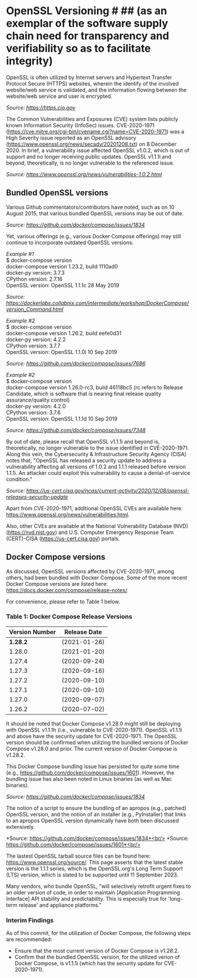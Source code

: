 # OpenSSL Versioning # ## (as an exemplar of the software supply chain need for transparency and verifiability so as to facilitate integrity) ##

OpenSSL is often utilized by Internet servers and Hypertext Transfer Protocol Secure (HTTPS) websites, wherein the identify of the involved website/web service is validated, and the information flowing between the website/web service and user is encrypted. 

*Source: https://https.cio.gov*

The Common Vulnerabilities and Exposures (CVE) system lists publicly known Information Security (InfoSec) issues. CVE-2020-1971 (https://cve.mitre.org/cgi-bin/cvename.cgi?name=CVE-2020-1971) was a High Severity issue reported as an OpenSSL advisory (https://www.openssl.org/news/secadv/20201208.txt) on 8 December 2020. In brief, a vulnerability issue affected OpenSSL v1.0.2, which is out of support and no longer receiving public updates. OpenSSL v1.1.1i and beyond, theoretically, is no longer vulnerable to the referenced issue. 

*Source: https://www.openssl.org/news/vulnerabilities-1.0.2.html*


## Bundled OpenSSL versions ## 

Various Github commentators/contributors have noted, such as on 10 August 2015, that various bundled OpenSSL versions may be out of date.

*Source: https://github.com/docker/compose/issues/1834*

Yet, various offerings (e.g., various Docker Compose offerings) may still continue to incorporate outdated OpenSSL versions.

*Example #1*<br/>
$ docker-compose version<br/>
docker-compose version 1.23.2, build 1110ad0<br/>
docker-py version: 3.7.3<br/>
CPython version: 2.7.16<br/>
OpenSSL version: OpenSSL 1.1.1c  28 May 2019<br/>

*Source: https://dockerlabs.collabnix.com/intermediate/workshop/DockerCompose/version_Command.html*

*Example #2*<br/>
$ docker-compose version<br/>
docker-compose version 1.26.2, build eefe0d31<br/>
docker-py version: 4.2.2<br/>
CPython version: 3.7.7<br/>
OpenSSL version: OpenSSL 1.1.0l  10 Sep 2019<br/>

*Source: https://github.com/docker/compose/issues/7686*

*Example #2*<br/>
$ docker-compose version<br/>
docker-compose version 1.26.0-rc3, build 46118bc5 (rc refers to Release Candidate, which is software that is nearing final release quality assurance/quality control)<br/>
docker-py version: 4.2.0<br/>
CPython version: 3.7.6<br/>
OpenSSL version: OpenSSL 1.1.1d  10 Sep 2019<br/>

*Source: https://github.com/docker/compose/issues/7348*

By out of date, please recall that OpenSSL v1.1.1i and beyond is, theoretically, no longer vulnerable to the issue identified in CVE-2020-1971. Along this vein, the Cybersecurity & Infrastructure Security Agency (CISA) notes that, "OpenSSL has released a security update to address a vulnerability affecting all versions of 1.0.2 and 1.1.1 released before version 1.1.1i. An attacker could exploit this vulnerability to cause a denial-of-service condition."

*Source: https://us-cert.cisa.gov/ncas/current-activity/2020/12/08/openssl-releases-security-update*

Apart from CVE-2020-1971, additional OpenSSL CVEs are available here: https://www.openssl.org/news/vulnerabilities.html.

Also, other CVEs are available at the National Vulnerability Database (NVD) (https://nvd.nist.gov) and U.S. Computer Emergency Response Team (CERT)-CISA (https://us-cert.cisa.gov) portals.

## Docker Compose versions ## 

As discussed, OpenSSL versions affected by CVE-2020-1971, among others, had been bundled with Docker Compose. Some of the more recent Docker Compose versions are listed here: https://docs.docker.com/compose/release-notes/<br/>

For convenience, please refer to Table 1 below.

### Table 1: Docker Compose Release Versions ###

|Version Number|Release Date |
|--------------|-------------|
|**1.28.2**        | (2021-01-26)|
|1.28.0        | (2021-01-20)|
|1.27.4        | (2020-09-24)|
|1.27.3        | (2020-09-16)|
|1.27.2        | (2020-09-10)|
|1.27.1        | (2020-09-10)|
|1.27.0        | (2020-09-07)|
|1.26.2        | (2020-07-02)|

It should be noted that Docker Compose v1.28.0 might still be deploying with OpenSSL v1.1.1h (i.e., vulnerable to CVE-2020-1971). OpenSSL v1.1.1i and above have the security update for CVE-2020-1971. The OpenSSL version should be confirmed when utilizing the bundled versions of Docker Compose v1.28.0 and prior.  The current version of Docker Compose is v1.28.2.

This Docker Compose bundling issue has persisted for quite some time (e.g., https://github.com/docker/compose/issues/1601). However, the bundling issue has also been noted in Linux binaries (as well as Mac binaries).

*Source: https://github.com/docker/compose/issues/1834*

The notion of a script to ensure the bundling of an apropos (e.g., patched) OpenSSL version, and the notion of an installer (e.g., PyInstaller) that links to an apropos OpenSSL version dynamically have both been discussed extensively.

*Source: https://github.com/docker/compose/issues/1834*<br/>
*Source: https://github.com/docker/compose/issues/1601*<br/>

The lastest OpenSSL tarball source files can be found here: https://www.openssl.org/source/. This page asserts that the latest stable version is the 1.1.1 series, which is the OpenSSL.org's Long Term Support (LTS) version, which is slated to be supported until 11 September 2023.

Many vendors, who bundle OpenSSL, "will selectively retrofit urgent fixes to an older version of code, in order to maintain [Application Programming Interface] API stability and predictability. This is especially true for 'long-term release' and appliance platforms."

### Interim Findings ###

As of this commit, for the utilization of Docker Compose, the following steps are recommended:<br/>
* Ensure that the most current version of Docker Compose is v1.28.2.<br/>
* Confirm that the bundled OpenSSL version, for the utilized verion of Docker Compose, is v1.1.1i (which has the security update for CVE-2020-1971).<br/>





